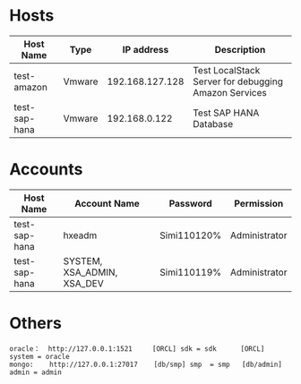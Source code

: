 # Hosts
<table>
<thead>
<tr>
    <th>Host Name</th>
    <th>Type</th>
    <th>IP address</th>
    <th>Description</th>
</tr>
</thead>
<tbody>
<tr>
    <td>test-amazon</td>
    <td>Vmware</td>
    <td>192.168.127.128</td>
    <td>Test LocalStack Server for debugging Amazon Services</td>
</tr>
<tr>
    <td>test-sap-hana</td>
    <td>Vmware</td>
    <td>192.168.0.122</td>
    <td>Test SAP HANA Database</td>
</tr>
</tbody>
</table>

# Accounts
<table>
<thead>
<tr>
    <th>Host Name</th>
    <th>Account Name</th>
    <th>Password</th>
    <th>Permission</th>
</tr>
</thead>
<tbody>
<tr>
    <td>test-sap-hana</td>
    <td>hxeadm</td>
    <td>Simi110120%</td>
    <td>Administrator</td>
</tr>
<tr>
    <td>test-sap-hana</td>
    <td>SYSTEM, XSA_ADMIN, XSA_DEV</td>
    <td>Simi110119%</td>
    <td>Administrator</td>
</tr>
</tbody>
</table>

# Others

```text
oracle：  http://127.0.0.1:1521     [ORCL] sdk = sdk      [ORCL] system = oracle
mongo:    http://127.0.0.1:27017    [db/smp] smp  = smp   [db/admin] admin = admin
```

